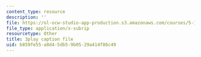 ```yaml
---
content_type: resource
description: ''
file: https://ol-ocw-studio-app-production.s3.amazonaws.com/courses/5-111sc-principles-of-chemical-science-fall-2014/b859fe55a8d45db59b0529a414f86c49_kO0VmaLkgj8.vtt
file_type: application/x-subrip
resourcetype: Other
title: 3play caption file
uid: b859fe55-a8d4-5db5-9b05-29a414f86c49
---
```

